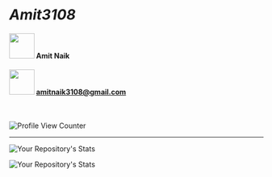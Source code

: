 <!--
**Amit3108/Amit3108** is a ✨ _special_ ✨ repository because its `README.md` (this file) appears on your GitHub profile.

Here are some ideas to get you started:

- 🔭 I’m currently working on ...
- 🌱 I’m currently learning ...
- 👯 I’m looking to collaborate on ...
- 🤔 I’m looking for help with ...
- 💬 Ask me about ...
- 📫 How to reach me: ...
- 😄 Pronouns: ...
- ⚡ Fun fact: ...
-->
# *Amit3108*

#### [<img width="50px" src="https://img.icons8.com/ios-filled/200/1E8AD2/linkedin.png"/>](https://www.linkedin.com/in/amit-naik-0807331b2/) Amit Naik

#### [<img width="50px" src="https://img.icons8.com/ios-filled/200/1E8AD2/gmail-new.png"/>](mailto:amitnaik3108@gmail.com) amitnaik3108@gmail.com

<br/>

![Profile View Counter](https://komarev.com/ghpvc/?username=Amit3108&color=282828&label=Profile+visits)

<hr>

![Your Repository's Stats](https://github-readme-stats.vercel.app/api?username=Amit3108&show_icons=true&theme=gruvbox)

![Your Repository's Stats](https://github-readme-stats.vercel.app/api/top-langs/?username=Amit3108&theme=gruvbox)
